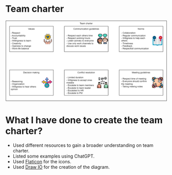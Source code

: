 # Team charter
![Team charter](./assets/team-charter.png)

# What I have done to create the team charter?
- Used different resources to gain a broader understanding on team charter.
- Listed some examples using ChatGPT.
- Used [Flaticon](flaticon.com/) for the icons.
- Used [Draw IO](https://drawio-app.com/) for the creation of the diagram.
